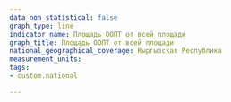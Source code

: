```yaml
---
data_non_statistical: false
graph_type: line
indicator_name: Площадь ООПТ от всей площади
graph_title: Площадь ООПТ от всей площади
national_geographical_coverage: Кыргызская Республика
measurement_units: 
tags:
- custom.national

---
```

